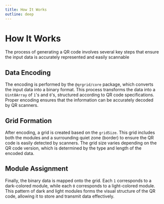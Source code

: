 ```yaml
---
title: How It Works
outline: deep
---
```

<script setup>
import Binary from '../.vitepress/components/howItWorks/Binary.vue'
import GridBinary from '../.vitepress/components/howItWorks/GridBinary.vue'
import ModuleQr from '../.vitepress/components/howItWorks/ModuleQr.vue'
</script>

# How It Works

The process of generating a QR code involves several key steps that ensure the input data is accurately represented and easily scannable

## Data Encoding

The encoding is performed by the `@qrgrid/core` package, which converts the
input data into a binary format. This process transforms the data into a
`Uint8Array` of `1`'s and `0`'s, structured according to QR code specifications.
Proper encoding ensures that the information can be accurately decoded by
QR scanners.

<Binary />

## Grid Formation

After encoding, a grid is created based on the `gridSize`. This grid includes both the modules and a surrounding quiet zone (border) to ensure the QR code is easily detected by scanners. The grid size varies depending on the QR code version, which is determined by the type and length of the encoded data.

<GridBinary />

## Module Assignment

Finally, the binary data is mapped onto the grid. Each `1` corresponds to a dark-colored module, while each `0` corresponds to a light-colored module. This pattern of dark and light modules forms the visual structure of the QR code, allowing it to store and transmit data effectively.

<ModuleQr />
